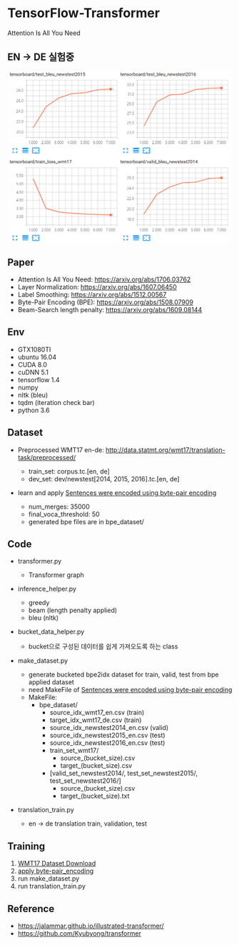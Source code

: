 # TensorFlow-Transformer
Attention Is All You Need


## EN -> DE 실험중 
![ing.PNG](./result_img/ing.PNG)


## Paper
   * Attention Is All You Need: https://arxiv.org/abs/1706.03762
   * Layer Normalization: https://arxiv.org/abs/1607.06450
   * Label Smoothing: https://arxiv.org/abs/1512.00567 
   * Byte-Pair Encoding (BPE): https://arxiv.org/abs/1508.07909  
   * Beam-Search length penalty: https://arxiv.org/abs/1609.08144

## Env
   * GTX1080TI
   * ubuntu 16.04
   * CUDA 8.0
   * cuDNN 5.1
   * tensorflow 1.4
   * numpy
   * nltk (bleu)
   * tqdm (iteration check bar)
   * python 3.6
   


## Dataset
   * Preprocessed WMT17 en-de: http://data.statmt.org/wmt17/translation-task/preprocessed/ 
      * train_set: corpus.tc.[en, de]
      * dev_set: dev/newstest[2014, 2015, 2016].tc.[en, de]
       
   * learn and apply [Sentences were encoded using byte-pair encoding](https://github.com/SeonbeomKim/Python-Bype_Pair_Encoding)
      * num_merges: 35000
      * final_voca_threshold: 50    
      * generated bpe files are in bpe_dataset/
      
## Code
   * transformer.py
      * Transformer graph

   * inference_helper.py
      * greedy
      * beam (length penalty applied)
      * bleu (nltk)
              
   * bucket_data_helper.py
      * bucket으로 구성된 데이터를 쉽게 가져오도록 하는 class
      
   * make_dataset.py
      * generate bucketed bpe2idx dataset for train, valid, test from bpe applied dataset
      * need MakeFile of [Sentences were encoded using byte-pair encoding](https://github.com/SeonbeomKim/Python-Bype_Pair_Encoding) 
      * MakeFile: 
         * bpe_dataset/
            * source_idx_wmt17_en.csv (train)
            * target_idx_wmt17_de.csv (train)
            * source_idx_newstest2014_en.csv (valid)
            * source_idx_newstest2015_en.csv (test)
            * source_idx_newstest2016_en.csv (test)
            * train_set_wmt17/
               * source_(bucket_size).csv
               * target_(bucket_size).csv
            * [valid_set_newstest2014/, test_set_newstest2015/, test_set_newstest2016/]
               * source_(bucket_size).csv
               * target_(bucket_size).txt
               
   * translation_train.py
     * en -> de translation train, validation, test

## Training
   1. [WMT17 Dataset Download](http://data.statmt.org/wmt17/translation-task/preprocessed/)  
   2. [apply byte-pair_encoding](https://github.com/SeonbeomKim/Python-Bype_Pair_Encoding)
   3. run make_dataset.py
   4. run translation_train.py

## Reference
   * https://jalammar.github.io/illustrated-transformer/
   * https://github.com/Kyubyong/transformer
